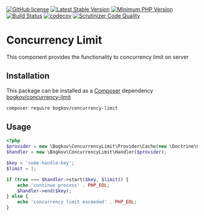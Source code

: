 [![GitHub license](https://img.shields.io/badge/license-MIT-blue.svg)](https://raw.githubusercontent.com/bogkov/concurrency-limit/master/LICENSE)
[![Latest Stable Version](https://img.shields.io/packagist/v/bogkov/concurrency-limit.svg)](https://packagist.org/packages/bogkov/concurrency-limit)
[![Minimum PHP Version](https://img.shields.io/badge/php-%3E%3D%207.0-8892BF.svg)](https://php.net/)
[![Build Status](https://travis-ci.org/bogkov/concurrency-limit.svg)](https://travis-ci.org/bogkov/concurrency-limit)
[![codecov](https://img.shields.io/codecov/c/github/bogkov/concurrency-limit.svg)](https://codecov.io/gh/bogkov/concurrency-limit)
[![Scrutinizer Code Quality](https://scrutinizer-ci.com/g/bogkov/concurrency-limit/badges/quality-score.png?b=master)](https://scrutinizer-ci.com/g/bogkov/concurrency-limit/?branch=master)

# Concurrency Limit

This component provides the functionality to concurrency limit on server

## Installation

This package can be installed as a [Composer](https://getcomposer.org/) dependency [bogkov/concurrency-limit](https://packagist.org/packages/bogkov/concurrency-limit)

```bash
composer require bogkov/concurrency-limit
```

## Usage

```php
<?php
$provider = new \Bogkov\ConcurrencyLimit\Provider\Cache(new \Doctrine\Common\Cache\ArrayCache());
$handler = new \Bogkov\ConcurrencyLimit\Handler($provider);

$key = 'some-handle-key';
$limit = 1;

if (true === $handler->start($key, $limit)) {
    echo 'continue process' . PHP_EOL;
    $handler->end($key);
} else {
    echo 'concurrency limit exceeded' . PHP_EOL;
}
```